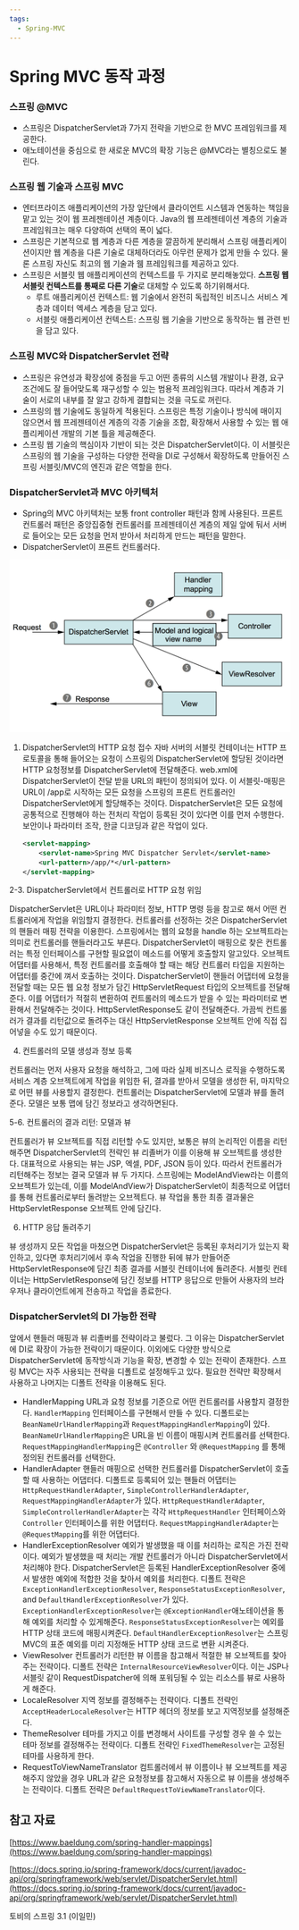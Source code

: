 ```yaml
---
tags:
  - Spring-MVC
---
```

# Spring MVC 동작 과정

### 스프링 @MVC

- 스프링은 DispatcherServlet과 7가지 전략을 기반으로 한 MVC 프레임워크를 제공한다.
- 애노테이션을 중심으로 한 새로운 MVC의 확장 기능은 @MVC라는 별칭으로도 불린다.

### 스프링 웹 기술과 스프링 MVC

- 엔터프라이즈 애플리케이션의 가장 앞단에서 클라이언트 시스템과 연동하는 책임을 맡고 있는 것이 웹 프레젠테이션 계층이다. Java의 웹 프레젠테이션 계층의 기술과 프레임워크는 매우 다양하여 선택의 폭이 넓다.
- 스프링은 기본적으로 웹 계층과 다른 계층을 깔끔하게 분리해서 스프링 애플리케이션이지만 웹 계층을 다른 기술로 대체하더라도 아무런 문제가 없게 만들 수 있다. 물론 스프링 자신도 최고의 웹 기술과 웸 프레임워크를 제공하고 있다.
- 스프링은 서블릿 웹 애플리케이션의 컨텍스트를 두 가지로 분리해놓았다. **스프링 웹 서블릿 컨텍스트를 통째로 다른 기술**로 대체할 수 있도록 하기위해서다.
    - 루트 애플리케이션 컨텍스트: 웹 기술에서 완전히 독립적인 비즈니스 서비스 계층과 데이터 엑세스 계층을 담고 있다.
    - 서블릿 애플리케이션 컨텍스트: 스프링 웹 기술을 기반으로 동작하는 웹 관련 빈을 담고 있다.

### 스프링 MVC와 DispatcherServlet 전략

- 스프링은 유연성과 확장성에 중점을 두고 어떤 종류의 시스템 개발이나 환경, 요구조건에도 잘 들어맞도록 재구성할 수 있는 범용적 프레임워크다. 따라서 계층과 기술이 서로의 내부를 잘 알고 강하게 결합되는 것을 극도로 꺼린다.
- 스프링의 웹 기술에도 동일하게 적용된다. 스프링은 특정 기술이나 방식에 매이지 않으면서 웹 프레젠테이션 계층의 각종 기술을 조합, 확장해서 사용할 수 있는 웹 애플리케이션 개발의 기본 틀을 제공해준다.
- 스프링 웹 기술의 핵심이자 기반이 되는 것은 DispatcherServlet이다. 이 서블릿은 스프링의 웹 기술을 구성하는 다양한 전략을 DI로 구성해서 확장하도록 만들어진 스프링 서블릿/MVC의 엔진과 같은 역할을 한다.

### DispatcherServlet과 MVC 아키텍처

- Spring의 MVC 아키텍처는 보통 front controller 패턴과 함께 사용된다. 프론트 컨트롤러 패턴은 중앙집중형 컨트롤러를 프레젠테이션 계층의 제일 앞에 둬서 서버로 들어오는 모든 요청을 먼저 받아서 처리하게 만드는 패턴을 말한다.
- DispatcherServlet이 프론트 컨트롤러다.

![Spring%20MVC%20%E1%84%83%E1%85%A9%E1%86%BC%E1%84%8C%E1%85%A1%E1%86%A8%20%E1%84%80%E1%85%AA%E1%84%8C%E1%85%A5%E1%86%BC%2048742fabe3f742f4998707e40c66e035/Untitled.png](assets/Untitled-4552478.png)

1. DispatcherServlet의 HTTP 요청 접수
   자바 서버의 서블릿 컨테이너는 HTTP 프로토콜을 통해 들어오는 요청이 스프링의 DispatcherServlet에 할당된 것이라면 HTTP 요청정보를  DispatcherServlet에 전달해준다. web.xml에 DispatcherServlet이 전달 받을 URL의 패턴이 정의되어 있다. 이 서블릿-매핑은 URL이 /app로 시작하는 모든 요청을 스프링의 프론트 컨트롤러인 DispatcherServlet에게 할당해주는 것이다.
   DispatcherServlet은 모든 요청에 공통적으로 진행해야 하는 전처리 작업이 등록된 것이 있다면 이를 먼저 수행한다. 보안이나 파라미터 조작, 한글 디코딩과 같은 작업이 있다.
   
    ```xml
    <servlet-mapping>
    	<servlet-name>Spring MVC Dispatcher Servlet</servlet-name>
    	<url-pattern>/app/*</url-pattern>
    </servlet-mapping>
    ```
   

2-3. DispatcherServlet에서 컨트롤러로 HTTP 요청 위임

DispatcherServlet은 URL이나 파라미터 정보, HTTP 명령 등을 참고로 해서 어떤 컨트롤러에게 작업을 위임할지 결정한다. 컨트롤러를 선정하는 것은 DispatcherServlet의 핸들러 매핑 전략을 이용한다. 스프링에서는 웹의 요청을 handle 하는 오브젝트라는 의미로 컨트롤러를 핸들러라고도 부른다.
DispatcherServlet이 매핑으로 찾은 컨트롤러는 특정 인터페이스를 구현할 필요없이 메소드를 어떻게 호출할지 알고있다. 오브젝트 어댑터를 사용해서, 특정 컨트롤러를 호출해야 할 때는  해당 컨트롤러 타입을 지원하는 어댑터를 중간에 껴서 호출하는 것이다.
DispatcherServlet이 핸들러 어댑터에 요청을 전달할 때는 모든 웹 요청 정보가 담긴 HttpServletRequest 타입의 오브젝트를 전달해준다. 이를 어댑터가 적절히 변환하여 컨트롤러의 메소드가 받을 수 있는 파라미터로 변환해서 전달해주는 것이다. HttpServletResponse도 같이 전달해준다. 가끔씩 컨트롤러가 결과를 리턴값으로 돌려주는 대신 HttpServletResponse 오브젝트 안에 직접 집어넣을 수도 있기 때문이다.

4. 컨트롤러의 모델 생성과 정보 등록

컨트롤러는 먼저 사용자 요청을 해석하고, 그에 따라 실제 비즈니스 로직을 수행하도록 서비스 계층 오브젝트에게 작업을 위임한 뒤, 결과를 받아서 모델을 생성한 뒤, 마지막으로 어떤 뷰를 사용할지 결정한다. 컨트롤러는 DispatcherServlet에 모델과 뷰를 돌려준다. 모델은 보통 맵에 담긴 정보라고 생각하면된다.

5-6. 컨트롤러의 결과 리턴: 모델과 뷰

컨트롤러가 뷰 오브젝트를 직접 리턴할 수도 있지만, 보통은 뷰의 논리적인 이름을 리턴해주면 DispatcherServlet의 전략인 뷰 리졸버가 이를 이용해 뷰 오브젝트를 생성한다. 대표적으로 사용되는 뷰는 JSP, 엑셀, PDF, JSON 등이 있다. 따라서 컨트롤러가 리턴해주는 정보는 결국 모델과 뷰 두 가지다. 스프링에는 ModelAndView라는 이름의 오브젝트가 있는데, 이를 ModelAndView가 DispatcherServlet이 최종적으로 어댑터를 통해 컨트롤러로부터 돌려받는 오브젝트다. 뷰 작업을 통한 최종 결과물은 HttpServletResponse 오브젝트 안에 담긴다.

6. HTTP 응답 돌려주기

뷰 생성까지 모든 작업을 마쳤으면 DispatcherServlet은 등록된 후처리기가 있는지 확인하고, 있다면 후처리기에서 후속 작업을 진행한 뒤에 뷰가 만들어준 HttpServletResponse에 담긴 최종 결과를 서블릿 컨테이너에 돌려준다. 서블릿 컨테이너는 HttpServletResponse에 담긴 정보를 HTTP 응답으로 만들어 사용자의 브라우저나 클라이언트에게 전송하고 작업을 종료한다.

### DispatcherServlet의 DI 가능한 전략

앞에서 핸들러 매핑과 뷰 리졸버를 전략이라고 불렀다. 그 이유는 DispatcherServlet에 DI로 확장이 가능한 전략이기 때문이다. 이외에도 다양한 방식으로 DispatcherServlet에 동작방식과 기능을 확장, 변경할 수 있는 전략이 존재한다. 스프링 MVC는 자주 사용되는 전략을 디폴트로 설정해두고 있다. 필요한 전략만 확장해서 사용하고 나머지는 디폴트 전략을 이용해도 된다.

- HandlerMapping
URL과 요청 정보를 기준으로 어떤 컨트롤러를 사용할지 결정한다. `HandlerMapping` 인터페이스를 구현해서 만들 수 있다. 디폴트로는 `BeanNameUrlHandlerMapping`과 `RequestMappingHandlerMapping`이 있다. `BeanNameUrlHandlerMapping`은 URL을 빈 이름이 매핑시켜 컨트롤러를 선택한다. `RequestMappingHandlerMapping`은 `@Controller` 와 `@RequestMapping` 를 통해 정의된 컨트롤러를 선택한다.
- HandlerAdapter
핸들러 매핑으로 선택한 컨트롤러를 DispatcherServlet이 호출할 때 사용하는 어댑터다. 디폴트로 등록되어 있는 핸들러 어댑터는 `HttpRequestHandlerAdapter`, `SimpleControllerHandlerAdapter`, `RequestMappingHandlerAdapter`가 있다. `HttpRequestHandlerAdapter`, `SimpleControllerHandlerAdapter`는 각각 `HttpRequestHandler` 인터페이스와 `Controller` 인터페이스를 위한 어댑터다. `RequestMappingHandlerAdapter`는 `@RequestMapping`를 위한 어댑터다.
- HandlerExceptionResolver
예외가 발생했을 때 이를 처리하는 로직은 가진 전략이다. 예외가 발생했을 때 처리는 개발 컨트롤러가 아니라 DispatcherServlet에서 처리해야 한다. DispatcherServlet은 등록된 HandlerExceptionResolver 중에서 발생한 예외에 적합한 것을 찾아서 예외를 처리한다. 디폴트 전략은 `ExceptionHandlerExceptionResolver`, `ResponseStatusExceptionResolver`, and `DefaultHandlerExceptionResolver`가 있다. `ExceptionHandlerExceptionResolver`는 `@ExceptionHandler`애노테이션을 통해 예외를 처리할 수 있게해준다. `ResponseStatusExceptionResolver`는 예외를 HTTP 상태 코드에 매핑시켜준다. `DefaultHandlerExceptionResolver`는 스프링 MVC의 표준 예외를 미리 지정해둔 HTTP 상태 코드로 변환 시켜준다.
- ViewResolver
컨트롤러가 리턴한 뷰 이름을 참고해서 적절한 뷰 오브젝트를 찾아주는 전략이다. 디폴트 전략은 `InternalResourceViewResolver`이다. 이는 JSP나 서블릿 같이 RequestDispatcher에 의해 포워딩될 수 있는 리소스를 뷰로 사용하게 해준다.
- LocaleResolver
지역 정보를 결정해주는 전략이다. 디폴트 전략인 `AcceptHeaderLocaleResolver`는 HTTP 헤더의 정보를 보고 지역정보를 설정해준다.
- ThemeResolver
테마를 가지고 이를 변경해서 사이트를 구성할 경우 쓸 수 있는 테마 정보를 결정해주는 전략이다. 디폴트 전략인 `FixedThemeResolver`는 고정된 테마를 사용하게 한다.
- RequestToViewNameTranslator
컴트롤러에서 뷰 이름이나 뷰 오브젝트를 제공해주지 않았을 경우 URL과 같은 요청정보를 참고해서 자동으로 뷰 이름을 생성해주는 전략이다. 디폴트 전략은 `DefaultRequestToViewNameTranslator`이다.

## 참고 자료

[https://www.baeldung.com/spring-handler-mappings](https://www.baeldung.com/spring-handler-mappings)

[https://docs.spring.io/spring-framework/docs/current/javadoc-api/org/springframework/web/servlet/DispatcherServlet.html](https://docs.spring.io/spring-framework/docs/current/javadoc-api/org/springframework/web/servlet/DispatcherServlet.html)

토비의 스프링 3.1 (이일민)